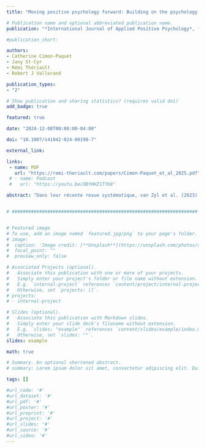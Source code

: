 ```yaml
---
title: "Moving positive psychology forward: Building on the psychology of passion"

# Publication name and optional abbreviated publication name.
publication: "*International Journal of Applied Positive Psychology*, *10*(14), 1-19. <a href='https://doi.org/10.1007/s41042-024-00198-7' target='_blank' rel='noopener noreferrer'>doi.org/10.1007/s41042-024-00198-7</a>"

#publication_short: 

authors:
- Catherine Cimon-Paquet
- Jany St-Cyr
- Rémi Thériault
- Robert J Vallerand

publication_types:
- "2"

# Show publication and sharing statistics? (requires valid doi)
add_badge: true

featured: true

date: "2024-12-08T00:00:00-04:00"

doi: "10.1007/s41042-024-00198-7"

external_link: 

links: 
 - name: PDF
   url: "https://remi-theriault.com/papers/Cimon‑Paquet_et_al_2025.pdf"
 # - name: Podcast
 #   url: "https://youtu.be/OBYHHZ1TYb8"

abstract: "Dans leur récente revue systématique, van Zyl et al. (2023) ont résumé les critiques contemporaines formulées à l’égard du domaine de la psychologie positive. Au sein de ce domaine de recherche, des différences considérables existent en ce qui concerne la rigueur des stratégies méthodologiques utilisées dans chaque domaine ou sous-domaine. Ces auteurs ont identifié six « critiques générales » ou thèmes généraux : « (a) la psychologie positive manque de théorisation et de réflexion conceptuelle appropriées ; (b) la mesure des constructions psychologiques positives et les méthodologies de recherche sont problématiques ; (c) la psychologie positive est une pseudoscience qui manque de preuves empiriques et montre une faible reproductibilité ; (d) la psychologie positive manque de nouveauté et s’isole de la psychologie dominante et générale ; (e) la psychologie positive est une idéologie néolibérale décontextualisée qui a causé du tort ; et (f) la psychologie positive est une entreprise capitaliste » (van Zyl et al., 2023, p. 7). Dans cet article, nous utilisons ces six thèmes pour identifier certaines des forces et des faiblesses du modèle dualiste de la passion (Vallerand, 2015), contribuant ainsi à formuler des recommandations sur la manière d’améliorer le sous-domaine de la recherche sur la passion. Nous pensons que l’application de cette analyse systématique et critique à d’autres sous-domaines de la psychologie positive devrait finalement contribuer à améliorer le développement futur de la psychologie positive dans son ensemble."


# ####################################################################


# Featured image
# To use, add an image named `featured.jpg/png` to your page's folder. 
# image:
#  caption: 'Image credit: [**Unsplash**](https://unsplash.com/photos/s9CC2SKySJM)'
#  focal_point: ""
#  preview_only: false

# Associated Projects (optional).
#   Associate this publication with one or more of your projects.
#   Simply enter your project's folder or file name without extension.
#   E.g. `internal-project` references `content/project/internal-project/index.md`.
#   Otherwise, set `projects: []`.
# projects:
# - internal-project

# Slides (optional).
#   Associate this publication with Markdown slides.
#   Simply enter your slide deck's filename without extension.
#   E.g. `slides: "example"` references `content/slides/example/index.md`.
#   Otherwise, set `slides: ""`.
slides: example

math: true

# Summary. An optional shortened abstract.
# summary: Lorem ipsum dolor sit amet, consectetur adipiscing elit. Duis posuere tellus ac convallis placerat. Proin tincidunt magna sed ex sollicitudin condimentum.

tags: []

#url_code: '#'
#url_dataset: '#'
#url_pdf: '#'
#url_poster: '#'
#url_preprint: '#'
#url_project: '#'
#url_slides: '#'
#url_source: '#'
#url_video: '#'
---
```


